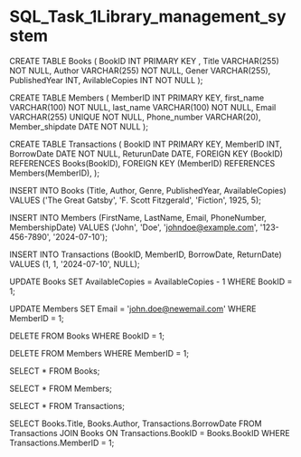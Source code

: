 # SQL_Task_1Library_management_system


CREATE TABLE Books (
  BookID INT PRIMARY KEY ,
  Title VARCHAR(255) NOT NULL,
  Author VARCHAR(255) NOT NULL,
  Gener VARCHAR(255),
  PublishedYear INT,
  AvilableCopies INT NOT NULL
 );
  
 CREATE TABLE Members (
   MemberID INT PRIMARY KEY,
   first_name VARCHAR(100) NOT NULL,
   last_name VARCHAR(100) NOT NULL,
   Email VARCHAR(255) UNIQUE NOT NULL,
   Phone_number VARCHAR(20),
   Member_shipdate DATE NOT NULL
 );
 
 CREATE TABLE Transactions (
   BookID INT PRIMARY KEY,
   MemberID INT,
   BorrowDate DATE NOT NULL,
   ReturunDate DATE,
   FOREIGN KEY (BookID) REFERENCES Books(BookID),
   FOREIGN KEY (MemberID) REFERENCES Members(MemberID),
 );
 
INSERT INTO Books (Title, Author, Genre, PublishedYear, AvailableCopies) 
VALUES ('The Great Gatsby', 'F. Scott Fitzgerald', 'Fiction', 1925, 5);

INSERT INTO Members (FirstName, LastName, Email, PhoneNumber, MembershipDate) 
VALUES ('John', 'Doe', 'johndoe@example.com', '123-456-7890', '2024-07-10');

INSERT INTO Transactions (BookID, MemberID, BorrowDate, ReturnDate) 
VALUES (1, 1, '2024-07-10', NULL);

UPDATE Books 
SET AvailableCopies = AvailableCopies - 1 
WHERE BookID = 1;

UPDATE Members 
SET Email = 'john.doe@newemail.com' 
WHERE MemberID = 1;

DELETE FROM Books 
WHERE BookID = 1;

DELETE FROM Members 
WHERE MemberID = 1;

SELECT * FROM Books;

SELECT * FROM Members;

SELECT * FROM Transactions;

SELECT Books.Title, Books.Author, Transactions.BorrowDate 
FROM Transactions 
JOIN Books ON Transactions.BookID = Books.BookID 
WHERE Transactions.MemberID = 1;

